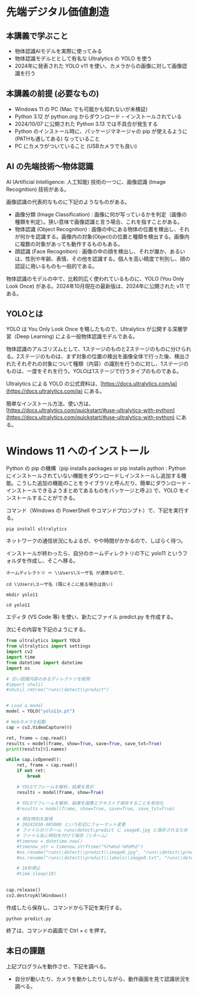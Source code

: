 # 先端デジタル価値創造

## 本講義で学ぶこと
- 物体認識AIモデルを実際に使ってみる
- 物体認識モデルととして有名な Ultralytics の YOLO を使う
- 2024年に発表された YOLO v11 を使い、カメラからの画像に対して画像認識を行う

## 本講義の前提 (必要なもの)
- Windows 11 の PC (Mac でも可能かも知れないが未検証)
- Python 3.12 が python.org からダウンロード・インストールされている
- 2024/10/07 に公開された Python 3.13 では不具合が発生する
- Python のインストール時に、パッケージマネージャの pip が使えるように (PATHも通してある) なっていること
- PC にカメラがついていること (USBカメラでも良い)

## AI の先端技術～物体認識

AI (Artificial Intelligence: 人工知能) 技術の一つに、画像認識 (Image Recognition) 技術がある。

画像認識の代表的なものに下記のようなものがある。
- 画像分類 (Image Classification) : 画像に何が写っているかを判定（画像の種類を判定）。狭い意味で画像認識と言う場合、これを指すことがある。
- 物体認識 (Object Recognition) : 画像の中にある物体の位置を検出し、それが何かを認識する。画像内の対象(Object)の位置と種類を検出する。画像内に複数の対象があっても動作するものもある。
- 顔認識 (Face Recognition) : 画像の中の顔を検出し、それが誰か、あるいは、性別や年齢、表情、その他を認識する。個人を高い精度で判別し、顔の認証に用いるものも一般的である。

物体認識のモデルの中で、比較的広く使われているものに、YOLO (You Only Look Once) がある。2024年10月現在の最新版は、2024年に公開された v11 である。

## YOLOとは

YOLO は You Only Look Once を略したもので、Ultralytics が公開する深層学習（Deep Learning) による一般物体認識モデルである。

物体認識のアルゴリズムとして、1ステージのものと2ステージのものに分けられる。2ステージのものは、まず対象の位置の検出を画像全体で行った後、検出されたそれぞれの対象について種類（内容）の識別を行うのに対し、1ステージのものは、一度をそれを行う。YOLOは1ステージで行うタイプのものである。

Ultralytics による YOLO の公式資料は、[https://docs.ultralytics.com/ja](https://docs.ultralytics.com/ja) にある。

簡単なインストール方法、使い方は、[https://docs.ultralytics.com/quickstart/#use-ultralytics-with-python](https://docs.ultralytics.com/quickstart/#use-ultralytics-with-python) にある。

# Windows 11 へのインストール

Python の pip の機構（pip installs packages or pip installs python : Python にインストールされていない機能をダウンロードしインストールし追加する機能。こうした追加の機能のことをライブラリと呼んだり、簡単にダウンロード・インストールできるようまとめてあるものをパッケージと呼ぶ) で、YOLO をインストールすることができる。

コマンド（Windows の PowerShell やコマンドプロンプト）で、下記を実行する。

```
pip install ultralytics
```

ネットワークの通信状況にもよるが、やや時間がかかるので、しばらく待つ。

インストールが終わったら、自分のホームディレクトリの下に yolo11 というフォルダを作成し、そこへ移る。

```
ホームディレクトリ ＝ \\Users\ユーザ名 が通常なので、

cd \\Users\ユーザ名 (既にそこに居る場合は良い)

mkdir yolo11

cd yolo11
```

エディタ (VS Code 等) を使い、新たにファイル predict.py を作成する。

次にその内容を下記のようにする。
```python
from ultralytics import YOLO
from ultralytics import settings
import cv2
import time
from datetime import datetime
import os

# 古い認識内容のあるディレクトリを削除
#import shutil
#shutil.rmtree("runs\\detect\\predict")


# Load a model
model = YOLO("yolo11n.pt")

# Webカメラを起動
cap = cv2.VideoCapture(0)

ret, frame = cap.read()
results = model(frame, show=True, save=True, save_txt=True)
print(results[0].names)

while cap.isOpened():
    ret, frame = cap.read()
    if not ret:
        break

    # YOLOでフレームを解析、結果を表示
    results = model(frame, show=True)

    # YOLOでフレームを解析、結果を画像とテキストで保存することを有効化
    #results = model(frame, show=True, save=True, save_txt=True)

    # 現在時刻を取得
    # 20241030-085000 という形式にフォーマット変更
    # ファイルのリネーム runs\detect\predict に image0.jpg と保存されるため
    # ファイル名に時刻を付けて保存（リネーム）
    #timenow = datetime.now()
    #timenow_str = timenow.strftime("%Y%m%d-%H%M%S")
    #os.rename("runs\\detect\\predict\\image0.jpg", "runs\\detect\\predict\\" + timenow_str + ".jpg")
    #os.rename("runs\\detect\\predict\\labels\\image0.txt", "runs\\detect\\predict\\labels\\" + timenow_str + ".txt")

    # 10秒停止
    #time.sleep(10)
    

cap.release()
cv2.destroyAllWindows()
```

作成したら保存し、コマンドから下記を実行する。

```
python predict.py
```

終了は、コマンドの画面で Ctrl + c を押す。

## 本日の課題

上記プログラムを動作させ、下記を調べる。

- 自分が動いたり、カメラを動かしたりしながら、動作画面を見て認識状況を調べる。
